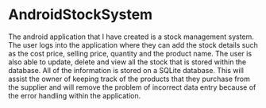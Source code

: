 # AndroidStockSystem
The android application that I have created is a stock management system. The user logs into the application where they can add the stock details such as the cost price, selling price, quantity and the product name. The user is also able to update, delete and view all the stock that is stored within the database. All of the information is stored on a SQLite database. This will assist the owner of keeping track of the products that they purchase from the supplier and will remove the problem of incorrect data entry because of the error handling within the application.

